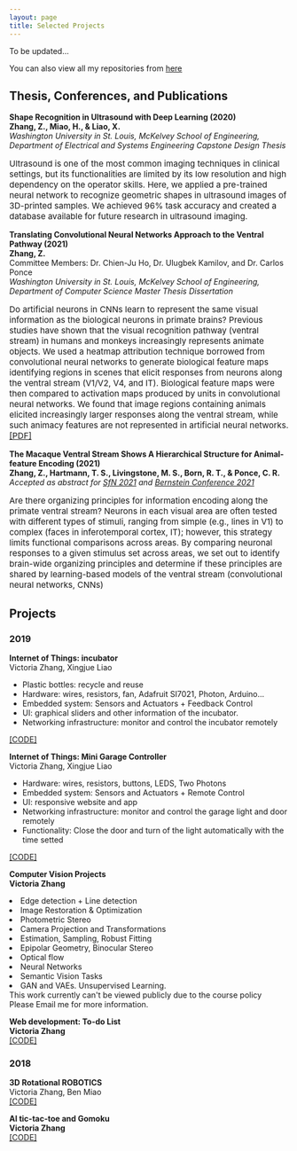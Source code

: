 ```yaml
---
layout: page
title: Selected Projects 
---
```

To be updated...

You can also view all my repositories from <a href="https://github.com/ZhanqiZhang66?tab=repositories">here<a/>
<br />
    
<h2>
    <a name='Thesis, Conferences, and Publications'></a> Thesis, Conferences, and Publications
</h2>
<div class="media">
    <div class="media-body">
       <p class="media-heading">
          <strong>Shape Recognition in Ultrasound with Deep Learning (2020)</strong><br />
           <strong>Zhang, Z., Miao, H., & Liao, X. </strong><br />
          <i>Washington University in St. Louis, McKelvey School of Engineering, Department of Electrical and Systems Engineering Capstone Design Thesis</i><br/>
        </p>
         <p class="media-heading" style="font-size:15px">Ultrasound is one of the most common imaging techniques in clinical settings, but its functionalities are limited by its low resolution and high dependency on the operator skills. Here, we applied a pre-trained neural network to recognize geometric shapes in ultrasound images of 3D-printed samples. We achieved 96% task accuracy and created a database available for future research in ultrasound imaging.
        </p>
    </div>
</div>

<div class="media">
    <div class="media-body">
       <p class="media-heading">
          <strong>Translating Convolutional Neural Networks Approach to the Ventral Pathway (2021)</strong><br />
          <strong>Zhang, Z. </strong><br />
           Committee Members: Dr. Chien-Ju Ho, Dr. Ulugbek Kamilov, and Dr. Carlos Ponce<br />
           <i>Washington University in St. Louis, McKelvey School of Engineering, Department of Computer Science Master Thesis Dissertation</i><br/>
       </p>
       <p class="media-heading" style="font-size:15px">Do artificial neurons in CNNs learn to represent the same visual information as the biological neurons in primate brains? Previous studies have shown that the visual recognition pathway (ventral stream) in humans and monkeys increasingly represents animate objects. We used a heatmap attribution technique borrowed from convolutional neural networks to generate biological feature maps identifying regions in scenes that elicit responses from neurons along the ventral stream (V1/V2, V4, and IT). Biological feature maps were then compared to activation maps produced by units in convolutional neural networks. We found that image regions containing animals elicited increasingly larger responses along the ventral stream, while such animacy features are not represented in artificial neural networks.
           <br/>
        <a href="https://openscholarship.wustl.edu/eng_etds/574/">[PDF]</a><br />
        </p>
    </div>
</div>

<div class="media">
    <div class="media-body">
       <p class="media-heading">
          <strong>The Macaque Ventral Stream Shows A Hierarchical Structure for Animal-feature Encoding (2021)</strong><br />
          <strong>Zhang, Z., Hartmann, T. S., Livingstone, M. S., Born, R. T., & Ponce, C. R.</strong><br />
           <i>Accepted as abstract for <a href="https://www.sfn.org/meetings/neuroscience-2021">SfN 2021</a> and <a href="https://abstracts.g-node.org/conference/BC21/abstracts#/uuid/bbb01455-e0b9-4521-bbe1-9c7c0ba4389c">Bernstein Conference 2021</a> </i>
               <br/>
       </p>
       <p class="media-heading" style="font-size:15px"> Are there organizing principles for information encoding along the primate ventral stream? Neurons in each visual area are often tested with different types of stimuli, ranging from simple (e.g., lines in V1) to complex (faces in inferotemporal cortex, IT); however, this strategy limits functional comparisons across areas. By comparing neuronal responses to a given stimulus set across areas, we set out to identify brain-wide organizing principles and determine if these principles are shared by learning-based models of the ventral stream (convolutional neural networks, CNNs)
        </p>
    </div>
</div>

<h2>
     <a name='Projects'></a> Projects
</h2>
<h3>
    <a name='2019'></a> 2019
</h3>
<div class="media">
    <div class="media-body">
       <p class="media-heading">
          <strong>Internet of Things: incubator</strong><br />
          Victoria Zhang, Xingjue Liao<br />
          <ul>
            <li>Plastic bottles: recycle and reuse </li>
            <li>Hardware: wires, resistors, fan, Adafruit SI7021, Photon, Arduino...
</li>
            <li>Embedded system: Sensors and Actuators + Feedback Control 
</li>
            <li>UI: graphical sliders and other information of the incubator. 
</li>  
              <li>Networking infrastructure: monitor and control the incubator remotely
</li>             
</ul>
          <a href="https://github.com/ZhanqiZhang66/Incubator">[CODE]</a><br />
       </p>
    </div>
</div>
<div class="media">
    <div class="media-body">
       <p class="media-heading">
          <strong>Internet of Things: Mini Garage Controller</strong><br />
         Victoria Zhang, Xingjue Liao<br />
               <ul>
            <li>Hardware: wires, resistors, buttons, LEDS, Two Photons
</li>
            <li>Embedded system: Sensors and Actuators + Remote Control 
</li>
            <li>UI: responsive website and app
</li>      
        <li>Networking infrastructure: monitor and control the garage light and door remotely
</li>   
           <li>Functionality: Close the door and turn of the light automatically with the time setted
</li>
</ul>
        <a href="https://github.com/ZhanqiZhang66/GarageController">[CODE]</a><br />
       </p>
    </div>
</div>
<div class="media">
    <div class="media-body">
       <p class="media-heading">
          <strong>Computer Vision Projects</strong><br />
          <b>Victoria Zhang</b><br />
           <li>Edge detection + Line detection
</li>
            <li>Image Restoration & Optimization
</li>
            <li>Photometric Stereo
</li>      
        <li>Camera Projection and Transformations
</li>   
           <li>Estimation, Sampling, Robust Fitting
</li>
                      <li>Epipolar Geometry, Binocular Stereo
</li>
                      <li>Optical flow
</li>
                      <li>Neural Networks
</li>
           <li>Semantic Vision Tasks
</li>
                      <li>GAN and VAEs. Unsupervised Learning.
</li>
          This work currently can't be viewed publicly due to the course policy<br />
          Please Email me for more information.
       </p>
    </div>
</div>
<div class="media">
    <div class="media-body">
       <p class="media-heading">
          <strong>Web development: To-do List</strong><br />
          <b>Victoria Zhang</b><br />
          <a href="https://wustlcse204.github.io/09-todo-react-ZhanqiZhang66/">[CODE]</a><br />
       </p>
    </div>
</div>
<h3>
    <a name='2018'></a> 2018
</h3>
<div class="media">
    <div class="media-body">
       <p class="media-heading">
          <strong>3D Rotational ROBOTICS</strong><br />
          Victoria Zhang, Ben Miao<br />
            <a href="https://github.com/ZhanqiZhang66/3R-Robotics">[CODE]</a><br />
       </p>
    </div>
</div>
<div class="media">
    <div class="media-body">
       <p class="media-heading">
          <strong>AI tic-tac-toe and Gomoku</strong><br />
          <b>Victoria Zhang</b><br />
          <a href="https://github.com/ZhanqiZhang66/AI-Gomuku">[CODE]</a><br />
       </p>
    </div>
</div>
